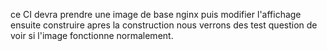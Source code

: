 ce CI devra prendre une image de base nginx puis modifier 
l'affichage ensuite construire apres la construction nous 
verrons des test question de voir si l'image fonctionne
 normalement. 
